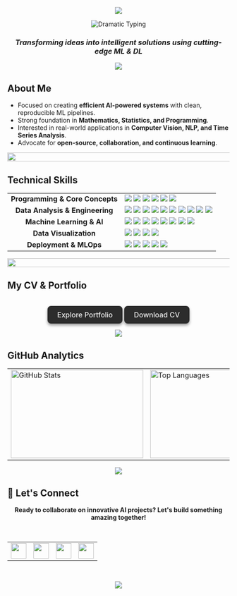 
<p align="center">
  <img src="https://capsule-render.vercel.app/api?type=waving&color=gradient&customColorList=6,11,20&height=150&section=header&text=ABDELRHMAN&fontSize=45&fontColor=ffffff&fontAlignY=55&animation=twinkling"/>
</p>

<div align="center">
  <img src="https://readme-typing-svg.demolab.com?font=Orbitron&weight=900&size=26&duration=3000&pause=1500&color=58A6FF&center=true&vCenter=true&width=700&lines=%E2%9A%A1+WELCOME+TO+MY+GITHUB+%E2%9A%A1;%F0%9F%A4%96+AI+%26+DATA+SCIENCE+STUDENT;%F0%9F%9A%80+MENOUFIA+UNIVERSITY;%F0%9F%A7%A0+MACHINE+LEARNING+ENGINEER;%E2%9C%A8+BUILDING+THE+FUTURE+WITH+AI" alt="Dramatic Typing" />
</div>

<h3 align="center">
  <em>Transforming ideas into <strong>intelligent solutions</strong> using cutting-edge ML & DL </em>
</h3>

<div align="center">
  <img src="https://capsule-render.vercel.app/api?type=rect&color=gradient&customColorList=6,11,20&height=2&section=header&animation=twinkling"/>
</div>

## **About Me**
- Focused on creating **efficient AI-powered systems** with clean, reproducible ML pipelines.  
- Strong foundation in **Mathematics, Statistics, and Programming**.  
- Interested in real-world applications in **Computer Vision, NLP, and Time Series Analysis**.  
- Advocate for **open-source, collaboration, and continuous learning**.  

<div align="center">
  <img width="900" height="20" src="https://user-images.githubusercontent.com/74038190/212284100-561aa473-3905-4a80-b561-0d28506553ee.gif">
</div>

## **Technical Skills**
<table align="center">
  <tr>
    <td align="center"><b>Programming & Core Concepts</b></td>
    <td>
      <img src="https://img.shields.io/badge/Python-3776AB?logo=python&logoColor=white" />
      <img src="https://img.shields.io/badge/OOP-FF6F00?style=flat-square" />
      <img src="https://img.shields.io/badge/Problem_Solving-008080?style=flat-square" />
      <img src="https://img.shields.io/badge/JSON-FF9900?style=flat-square" />
      <img src="https://img.shields.io/badge/Version_Control-F05032?logo=git&logoColor=white" />
      <img src="https://img.shields.io/badge/GitHub-181717?logo=github&logoColor=white" />
    </td>
  </tr>

  <tr>
    <td align="center"><b>Data Analysis & Engineering</b></td>
    <td>
      <img src="https://img.shields.io/badge/NumPy-013243?logo=numpy&logoColor=white" />
      <img src="https://img.shields.io/badge/Pandas-150458?logo=pandas&logoColor=white" />
      <img src="https://img.shields.io/badge/Data_Wrangling-2CA02C?style=flat-square" />
      <img src="https://img.shields.io/badge/EDA-11557C?style=flat-square" />
      <img src="https://img.shields.io/badge/Statistical_Analysis-4E79A7?style=flat-square" />
      <img src="https://img.shields.io/badge/Feature_Engineering-FF6F00?style=flat-square" />
      <img src="https://img.shields.io/badge/Data_Engineering-008080?style=flat-square" />
      <img src="https://img.shields.io/badge/SQL-4479A1?style=flat-square" />
      <img src="https://img.shields.io/badge/PostgreSQL-336791?logo=postgresql&logoColor=white" />
      <img src="https://img.shields.io/badge/Big_Data-FF9900?style=flat-square" />
    </td>
  </tr>

  <tr>
    <td align="center"><b>Machine Learning & AI</b></td>
    <td>
      <img src="https://img.shields.io/badge/Machine_Learning-FF6F00?logo=scikitlearn&logoColor=white" />
      <img src="https://img.shields.io/badge/Deep_Learning-EE4C2C?logo=pytorch&logoColor=white" />
      <img src="https://img.shields.io/badge/Reinforcement_Learning-008080?style=flat-square" />
      <img src="https://img.shields.io/badge/NLP-008080?logo=spacy&logoColor=white" />
      <img src="https://img.shields.io/badge/Computer_Vision-5C3EE8?logo=opencv&logoColor=white" />
      <img src="https://img.shields.io/badge/Model_Evaluation-FF6F00?style=flat-square" />
      <img src="https://img.shields.io/badge/Hyperparameter_Tuning-2CA02C?style=flat-square" />
      <img src="https://img.shields.io/badge/Time-Series_Forecasting-2CA02C?style=flat-square" />
    </td>
  </tr>

  <tr>
    <td align="center"><b>Data Visualization</b></td>
    <td>
      <img src="https://img.shields.io/badge/Matplotlib-11557C?logo=matplotlib&logoColor=white" />
      <img src="https://img.shields.io/badge/Seaborn-008080?logo=seaborn&logoColor=white" />
      <img src="https://img.shields.io/badge/Plotly-3F4F75?logo=plotly&logoColor=white" />
      <img src="https://img.shields.io/badge/PowerBI-F2C811?logo=powerbi&logoColor=black" />
    </td>
  </tr>

  <tr>
    <td align="center"><b>Deployment & MLOps</b></td>
    <td>
      <img src="https://img.shields.io/badge/Streamlit-FF4B4B?logo=streamlit&logoColor=white" />
      <img src="https://img.shields.io/badge/FastAPI-009688?logo=fastapi&logoColor=white" />
      <img src="https://img.shields.io/badge/Docker-2496ED?logo=docker&logoColor=white" />
      <img src="https://img.shields.io/badge/MLOps-FF6F00?style=flat-square" />
      <img src="https://img.shields.io/badge/Web_Scraping-6A1B9A?style=flat-square" />
    </td>
  </tr>
</table>

<div align="center">
  <img width="900" height="20" src="https://user-images.githubusercontent.com/74038190/212284100-561aa473-3905-4a80-b561-0d28506553ee.gif">
</div>

## **My CV & Portfolio**
<div style="display: flex; justify-content: center; gap: 15px; margin-top: 20px;">

  <a href="https://abdelrhman941.github.io/" target="_blank" class="dark-btn">Explore Portfolio</a>
  <a href="https://github.com/Abdelrhman941/Abdelrhman941/blob/main/cv/Abdelrhman_CV.pdf" target="_blank" class="dark-btn">Download CV</a>

</div>

<style>
.dark-btn {
    display: inline-block;
    padding: 10px 22px;
    font-size: 16px;
    font-weight: 500;
    text-decoration: none;
    color: #f0f0f0; /* text color */
    background: #2c2c2c; /* dark gray */
    border-radius: 8px;
    transition: all 0.3s ease;
    box-shadow: 0 4px 6px rgba(0,0,0,0.4);
}

.dark-btn:hover {
    transform: translateY(-3px);
    box-shadow: 0 8px 12px rgba(0,0,0,0.6);
    background: #3a3a3a; /* slightly lighter on hover */
}

.dark-btn:active {
    transform: translateY(0);
    box-shadow: 0 4px 6px rgba(0,0,0,0.4);
    background: #1f1f1f; /* slightly darker on click */
}
</style>

<div align="center">
  <img src="https://capsule-render.vercel.app/api?type=rect&color=gradient&customColorList=6,11,20&height=2&section=header&animation=twinkling"/>
</div>

## **GitHub Analytics**

<div align="center">
<table>
  <tr>
    <td>
      <img src="https://github-readme-stats.vercel.app/api?username=Abdelrhman941&show_icons=true&theme=dark&count_private=true" alt="GitHub Stats" width="300" height="200"/>
    </td>
    <td>
      <img src="https://github-readme-stats.vercel.app/api/top-langs/?username=Abdelrhman941&layout=compact&langs_count=8&theme=dark" alt="Top Languages" width="300" height="200"/>
    </td>
    <td>
      <img src="https://github-readme-streak-stats.herokuapp.com/?user=Abdelrhman941&theme=dark&hide_border=false" alt="Streak Stats" width="300" height="200"/>
    </td>
  </tr>
</table>
</div>

<div align="center">
  <img src="https://capsule-render.vercel.app/api?type=rect&color=gradient&customColorList=6,11,20&height=2&section=header&animation=twinkling"/>
</div>


## 🤝 **Let's Connect**

<div align="center">

**Ready to collaborate on innovative AI projects? Let's build something amazing together!**

<br/>

<table>
<tr>
<td align="center">
  <a href="mailto:abdalarhmanezzat@gmail.com">
    <img src="https://img.shields.io/badge/Gmail-D14836?style=for-the-badge&logo=gmail&logoColor=white" height="35"/>
  </a>
</td>
<td align="center">
  <a href="https://www.linkedin.com/in/abdelrhman-a-ezzat">
    <img src="https://img.shields.io/badge/LinkedIn-0077B5?style=for-the-badge&logo=linkedin&logoColor=white" height="35"/>
  </a>
</td>
<td align="center">
  <a href="https://www.kaggle.com/abdelrhmanahmedezzat">
    <img src="https://img.shields.io/badge/Kaggle-20BEFF?style=for-the-badge&logo=kaggle&logoColor=white" height="35"/>
  </a>
</td>
<td align="center">
  <a href="https://t.me/Abdelr7man_3zzat">
    <img src="https://img.shields.io/badge/Telegram-2CA5E0?style=for-the-badge&logo=telegram&logoColor=white" height="35"/>
  </a>
</td>
</tr>
</table>

</div>

<br/>

<p align="center">
  <img src="https://capsule-render.vercel.app/api?type=waving&color=gradient&customColorList=6,11,20&height=100&section=footer"/>
</p>
